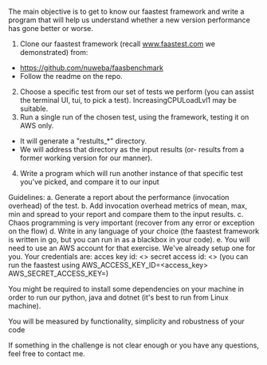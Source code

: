 The main objective is to get to know our faastest framework and write a program that will help us understand whether a new version performance has gone better or worse.

1. Clone our faastest framework (recall www.faastest.com we demonstrated) from:
 - https://github.com/nuweba/faasbenchmark
 - Follow the readme on the repo.
2. Choose a specific test from our set of tests we perform (you can assist the terminal UI, tui, to pick a test). IncreasingCPULoadLvl1 may be suitable.
3. Run a single run of the chosen test, using the framework, testing it on AWS only.
 - It will generate a "restults_*" directory.
 - We will address that directory as the input results (or- results from a former working version for our manner).
4. Write a program which will run another instance of that specific test you've picked, and compare it to our input

Guidelines:
a. Generate a report about the performance (invocation overhead) of the test.
b. Add invocation overhead metrics of mean, max, min and spread to your report and compare them to the input results.
c. Chaos programming is very important (recover from any error or exception on the flow)
d. Write in any language of your choice (the faastest framework is written in go, but you can run in as a blackbox in your code).
e. You will need to use an AWS account for that exercise. We've already setup one for you. 
Your credentials are:
acces key id: <>
secret access id: <>
(you can run the faastest using AWS_ACCESS_KEY_ID=<access_key> AWS_SECRET_ACCESS_KEY=<secret>)

You might be required to install some dependencies on your machine in order to run our python, java and dotnet (it's best to run from Linux machine).

You will be measured by functionality, simplicity and robustness of your code

If something in the challenge is not clear enough or you have any questions, feel free to contact me.
